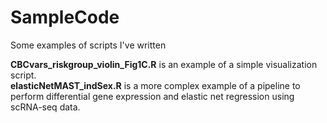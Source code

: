 # SampleCode
Some examples of scripts I've written

**CBCvars_riskgroup_violin_Fig1C.R** is an example of a simple visualization script.<br>
**elasticNetMAST_indSex.R** is a more complex example of a pipeline to perform differential gene expression and elastic net regression using scRNA-seq data.
